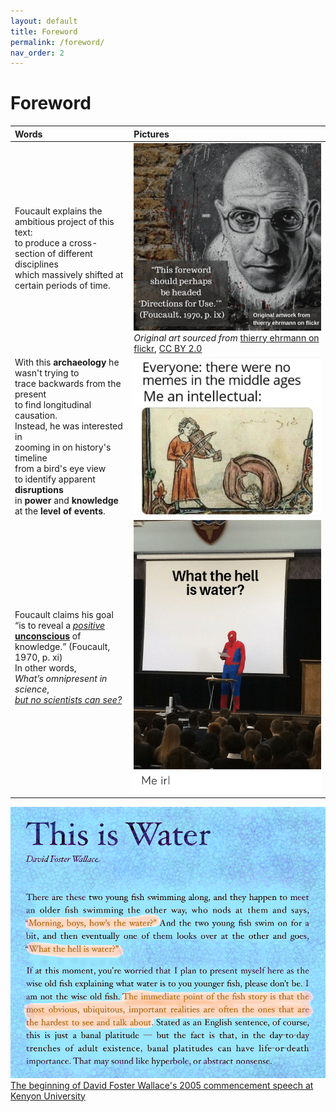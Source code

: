 ```yaml
---
layout: default
title: Foreword
permalink: /foreword/
nav_order: 2
---
```


# Foreword

| Words | Pictures |
|:---------------------------------|:------------------------------------------------------|
| Foucault explains the ambitious project of this text: <br> to produce a cross-section of different disciplines <br> which massively shifted at certain periods of time. | ![Foucault foreword](../memes/foucault_foreword.png) <br> *Original art sourced from* [thierry ehrmann on flickr](https://www.flickr.com/photos/home_of_chaos/2550922632), [CC BY 2.0](https://creativecommons.org/licenses/by/2.0/) |
| With this **archaeology** he wasn't trying to <br> trace backwards from the present <br> to find longitudinal causation. <br> Instead, he was interested in <br> zooming in on history's timeline <br> from a bird's eye view <br> to identify apparent **disruptions** <br> in **power** and **knowledge** <br> at the **level of events**. | ![middle ages meme](../memes/middleages.jpg) |
| Foucault claims his goal <br> “is to reveal a [*positive*](https://en.wikipedia.org/wiki/Symptom#Positive_and_negative) <br> [**unconscious**](https://www.lacanonline.com/2017/04/whats-so-unconscious-about-the-unconscious/) of knowledge.” (Foucault, 1970, p. xi) <br> In other words, <br> *What’s omnipresent in science*, <br> [*but no scientists can see?*](https://fs.blog/2012/04/david-foster-wallace-this-is-water) | ![spiderman what is water](../memes/whatiswaterspiderman.png) |

![what the hell is water?](../memes/thisiswater.png)
[The beginning of David Foster Wallace's 2005 commencement speech at Kenyon University](https://fs.blog/2012/04/david-foster-wallace-this-is-water/)